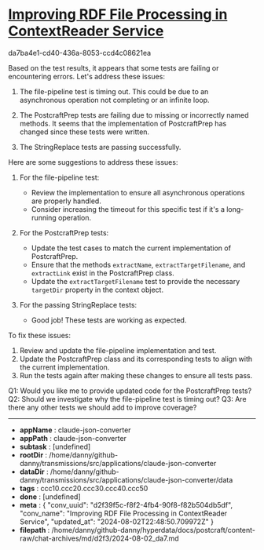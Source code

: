 # [Improving RDF File Processing in ContextReader Service](https://claude.ai/chat/d2f39f5c-f8f2-4fb4-90f8-f82b504db5df)

da7ba4e1-cd40-436a-8053-ccd4c08621ea

 Based on the test results, it appears that some tests are failing or encountering errors. Let's address these issues:

1. The file-pipeline test is timing out. This could be due to an asynchronous operation not completing or an infinite loop.

2. The PostcraftPrep tests are failing due to missing or incorrectly named methods. It seems that the implementation of PostcraftPrep has changed since these tests were written.

3. The StringReplace tests are passing successfully.

Here are some suggestions to address these issues:

1. For the file-pipeline test:
   - Review the implementation to ensure all asynchronous operations are properly handled.
   - Consider increasing the timeout for this specific test if it's a long-running operation.

2. For the PostcraftPrep tests:
   - Update the test cases to match the current implementation of PostcraftPrep.
   - Ensure that the methods `extractName`, `extractTargetFilename`, and `extractLink` exist in the PostcraftPrep class.
   - Update the `extractTargetFilename` test to provide the necessary `targetDir` property in the context object.

3. For the passing StringReplace tests:
   - Good job! These tests are working as expected.

To fix these issues:

1. Review and update the file-pipeline implementation and test.
2. Update the PostcraftPrep class and its corresponding tests to align with the current implementation.
3. Run the tests again after making these changes to ensure all tests pass.

Q1: Would you like me to provide updated code for the PostcraftPrep tests?
Q2: Should we investigate why the file-pipeline test is timing out?
Q3: Are there any other tests we should add to improve coverage?

---

* **appName** : claude-json-converter
* **appPath** : claude-json-converter
* **subtask** : [undefined]
* **rootDir** : /home/danny/github-danny/transmissions/src/applications/claude-json-converter
* **dataDir** : /home/danny/github-danny/transmissions/src/applications/claude-json-converter/data
* **tags** : ccc10.ccc20.ccc30.ccc40.ccc50
* **done** : [undefined]
* **meta** : {
  "conv_uuid": "d2f39f5c-f8f2-4fb4-90f8-f82b504db5df",
  "conv_name": "Improving RDF File Processing in ContextReader Service",
  "updated_at": "2024-08-02T22:48:50.709972Z"
}
* **filepath** : /home/danny/github-danny/hyperdata/docs/postcraft/content-raw/chat-archives/md/d2f3/2024-08-02_da7.md